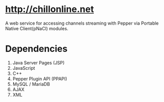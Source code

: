 

# http://chillonline.net

A web service for accessing channels streaming with Pepper via Portable Native Client(pNaCl) modules.


# Dependencies

1. Java Server Pages (JSP)
2. JavaScript
3. C++
4. Pepper Plugin API (PPAPI)
5. MySQL / MariaDB
6. AJAX
7. XML
